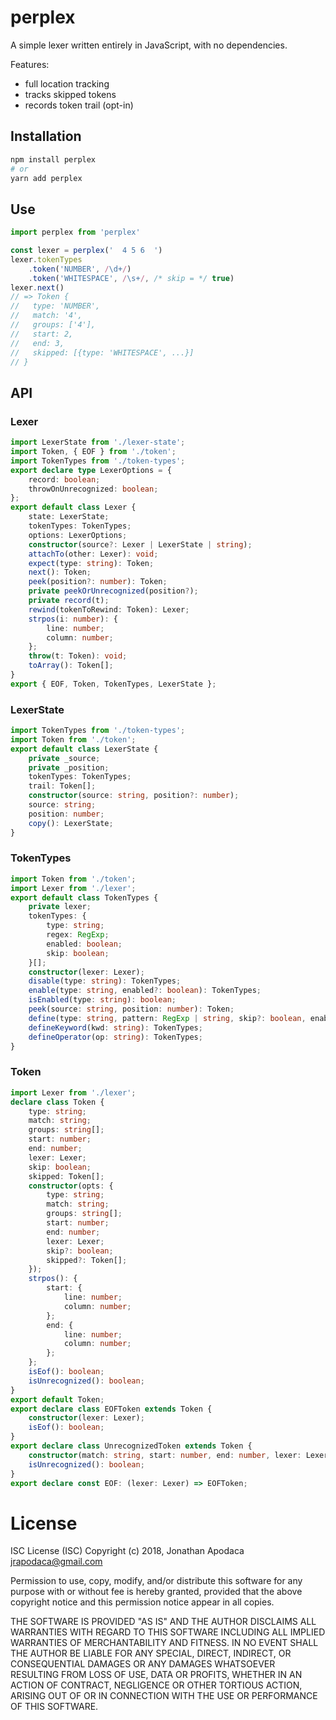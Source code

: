 # perplex

A simple lexer written entirely in JavaScript, with no dependencies.

Features:
* full location tracking
* tracks skipped tokens
* records token trail (opt-in)

## Installation

```sh
npm install perplex
# or
yarn add perplex
```

## Use

```js
import perplex from 'perplex'

const lexer = perplex('  4 5 6  ')
lexer.tokenTypes
	.token('NUMBER', /\d+/)
	.token('WHITESPACE', /\s+/, /* skip = */ true)
lexer.next()
// => Token {
//   type: 'NUMBER',
//   match: '4',
//   groups: ['4'],
//   start: 2,
//   end: 3,
//   skipped: [{type: 'WHITESPACE', ...}]
// }
```

## API

### Lexer
```ts
import LexerState from './lexer-state';
import Token, { EOF } from './token';
import TokenTypes from './token-types';
export declare type LexerOptions = {
    record: boolean;
    throwOnUnrecognized: boolean;
};
export default class Lexer {
    state: LexerState;
    tokenTypes: TokenTypes;
    options: LexerOptions;
    constructor(source?: Lexer | LexerState | string);
    attachTo(other: Lexer): void;
    expect(type: string): Token;
    next(): Token;
    peek(position?: number): Token;
    private peekOrUnrecognized(position?);
    private record(t);
    rewind(tokenToRewind: Token): Lexer;
    strpos(i: number): {
        line: number;
        column: number;
    };
    throw(t: Token): void;
    toArray(): Token[];
}
export { EOF, Token, TokenTypes, LexerState };
```

### LexerState
```ts
import TokenTypes from './token-types';
import Token from './token';
export default class LexerState {
    private _source;
    private _position;
    tokenTypes: TokenTypes;
    trail: Token[];
    constructor(source: string, position?: number);
    source: string;
    position: number;
    copy(): LexerState;
}
```

### TokenTypes
```ts
import Token from './token';
import Lexer from './lexer';
export default class TokenTypes {
    private lexer;
    tokenTypes: {
        type: string;
        regex: RegExp;
        enabled: boolean;
        skip: boolean;
    }[];
    constructor(lexer: Lexer);
    disable(type: string): TokenTypes;
    enable(type: string, enabled?: boolean): TokenTypes;
    isEnabled(type: string): boolean;
    peek(source: string, position: number): Token;
    define(type: string, pattern: RegExp | string, skip?: boolean, enabled?: boolean): TokenTypes;
    defineKeyword(kwd: string): TokenTypes;
    defineOperator(op: string): TokenTypes;
}
```

### Token
```ts
import Lexer from './lexer';
declare class Token {
    type: string;
    match: string;
    groups: string[];
    start: number;
    end: number;
    lexer: Lexer;
    skip: boolean;
    skipped: Token[];
    constructor(opts: {
        type: string;
        match: string;
        groups: string[];
        start: number;
        end: number;
        lexer: Lexer;
        skip?: boolean;
        skipped?: Token[];
    });
    strpos(): {
        start: {
            line: number;
            column: number;
        };
        end: {
            line: number;
            column: number;
        };
    };
    isEof(): boolean;
    isUnrecognized(): boolean;
}
export default Token;
export declare class EOFToken extends Token {
    constructor(lexer: Lexer);
    isEof(): boolean;
}
export declare class UnrecognizedToken extends Token {
    constructor(match: string, start: number, end: number, lexer: Lexer);
    isUnrecognized(): boolean;
}
export declare const EOF: (lexer: Lexer) => EOFToken;
```

# License

ISC License (ISC)
Copyright (c) 2018, Jonathan Apodaca <jrapodaca@gmail.com>

Permission to use, copy, modify, and/or distribute this software for any purpose with or without fee is hereby granted, provided that the above copyright notice and this permission notice appear in all copies.

THE SOFTWARE IS PROVIDED "AS IS" AND THE AUTHOR DISCLAIMS ALL WARRANTIES WITH REGARD TO THIS SOFTWARE INCLUDING ALL IMPLIED WARRANTIES OF MERCHANTABILITY AND FITNESS. IN NO EVENT SHALL THE AUTHOR BE LIABLE FOR ANY SPECIAL, DIRECT, INDIRECT, OR CONSEQUENTIAL DAMAGES OR ANY DAMAGES WHATSOEVER RESULTING FROM LOSS OF USE, DATA OR PROFITS, WHETHER IN AN ACTION OF CONTRACT, NEGLIGENCE OR OTHER TORTIOUS ACTION, ARISING OUT OF OR IN CONNECTION WITH THE USE OR PERFORMANCE OF THIS SOFTWARE.
